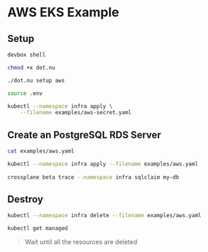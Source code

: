 # AWS EKS Example

## Setup

```bash
devbox shell

chmod +x dot.nu

./dot.nu setup aws

source .env

kubectl --namespace infra apply \
    --filename examples/aws-secret.yaml
```

## Create an PostgreSQL RDS Server

```bash
cat examples/aws.yaml

kubectl --namespace infra apply --filename examples/aws.yaml
    
crossplane beta trace --namespace infra sqlclaim my-db
```

## Destroy 

```bash
kubectl --namespace infra delete --filename examples/aws.yaml

kubectl get managed
```

> Wait until all the resources are deleted

